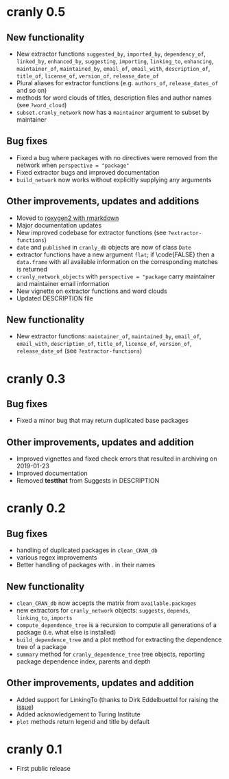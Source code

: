 # cranly 0.5

## New functionality
* New extractor functions `suggested_by`, `imported_by`, `dependency_of`, `linked_by`, `enhanced_by`, `suggesting`, `importing`, `linking_to`, `enhancing`, `maintainer_of`, `maintained_by`, `email_of`, `email_with`, `description_of`, `title_of`, `license_of`, `version_of`, `release_date_of`
* Plural aliases for extractor functions (e.g. `authors_of`, `release_dates_of` and so on)
* methods for word clouds of titles, description files and author names (see `?word_cloud`)
* `subset.cranly_network` now has a `maintainer` argument to subset by maintainer

## Bug fixes
* Fixed a bug where packages with no directives were removed from the network when `perspective = "package"` 
* Fixed extractor bugs and improved documentation
* `build_network` now works without explicitly supplying any arguments

## Other improvements, updates and additions
* Moved to [roxygen2 with rmarkdown](https://cran.r-project.org/package=roxygen2/vignettes/markdown.html)
* Major documentation updates
* New improved codebase for extractor functions (see `?extractor-functions`)
* `date` and `published` in `cranly_db` objects are now of class `Date`
* extractor functions have a new argument `flat`; if \code{FALSE} then a `data.frame` with all available information on the corresponding matches is returned
* `cranly_network_objects` with `perspective = "package` carry maintainer and maintainer email information
* New vignette on extractor functions and word clouds
* Updated DESCRIPTION file


## New functionality
* New extractor functions: `maintainer_of`, `maintained_by`, `email_of`, `email_with`, `description_of`, `title_of`, `license_of`, `version_of`, `release_date_of` (see `?extractor-functions`)

# cranly 0.3

## Bug fixes
* Fixed a minor bug that may return duplicated base packages

## Other improvements, updates and addition
* Improved vignettes and fixed check errors that resulted in archiving on 2019-01-23
* Improved documentation
* Removed **testthat** from Suggests in DESCRIPTION

# cranly 0.2

## Bug fixes
* handling of duplicated packages in `clean_CRAN_db`
* various regex improvements
* Better handling of packages with . in their names

## New functionality
* `clean_CRAN_db` now accepts the matrix from `available.packages`
* new extractors for `cranly_network` objects: `suggests`, `depends`, `linking_to`, `imports`
* `compute_dependence_tree` is a recursion to compute all generations of a package (i.e. what else is installed)
* `build_dependence_tree` and a plot method for extracting the dependence tree of a package
* `summary` method for `cranly_dependence_tree` tree objects, reporting package dependence index, parents and depth

## Other improvements, updates and addition
* Added support for LinkingTo (thanks to Dirk Eddelbuettel for raising the [issue](https://github.com/ikosmidis/cranly/issues/1))
* Added acknowledgement to Turing Institute
* `plot` methods return legend and title by default


# cranly 0.1

* First public release



